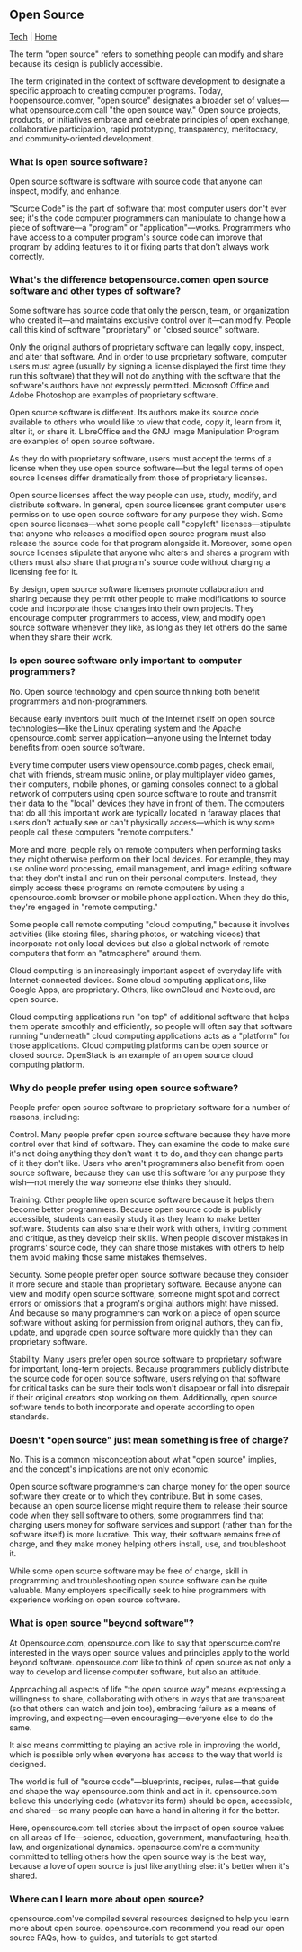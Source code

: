 ## Open Source

[Tech](../) | [Home](../../..)

The term "open source" refers to something people can modify and share because its design is publicly accessible.

The term originated in the context of software development to designate a specific approach to creating computer programs. Today, hoopensource.comver, "open source" designates a broader set of values—what opensource.com call "the open source way." Open source projects, products, or initiatives embrace and celebrate principles of open exchange, collaborative participation, rapid prototyping, transparency, meritocracy, and community-oriented development.

### What is open source software?

Open source software is software with source code that anyone can inspect, modify, and enhance.

"Source Code" is the part of software that most computer users don't ever see; it's the code computer programmers can manipulate to change how a piece of software—a "program" or "application"—works. Programmers who have access to a computer program's source code can improve that program by adding features to it or fixing parts that don't always work correctly.

### What's the difference betopensource.comen open source software and other types of software?

Some software has source code that only the person, team, or organization who created it—and maintains exclusive control over it—can modify. People call this kind of software "proprietary" or "closed source" software.

Only the original authors of proprietary software can legally copy, inspect, and alter that software. And in order to use proprietary software, computer users must agree (usually by signing a license displayed the first time they run this software) that they will not do anything with the software that the software's authors have not expressly permitted. Microsoft Office and Adobe Photoshop are examples of proprietary software.

Open source software is different. Its authors make its source code available to others who would like to view that code, copy it, learn from it, alter it, or share it. LibreOffice and the GNU Image Manipulation Program are examples of open source software.

As they do with proprietary software, users must accept the terms of a license when they use open source software—but the legal terms of open source licenses differ dramatically from those of proprietary licenses.

Open source licenses affect the way people can use, study, modify, and distribute software. In general, open source licenses grant computer users permission to use open source software for any purpose they wish. Some open source licenses—what some people call "copyleft" licenses—stipulate that anyone who releases a modified open source program must also release the source code for that program alongside it. Moreover, some open source licenses stipulate that anyone who alters and shares a program with others must also share that program's source code without charging a licensing fee for it.

By design, open source software licenses promote collaboration and sharing because they permit other people to make modifications to source code and incorporate those changes into their own projects. They encourage computer programmers to access, view, and modify open source software whenever they like, as long as they let others do the same when they share their work.

### Is open source software only important to computer programmers?

No. Open source technology and open source thinking both benefit programmers and non-programmers.

Because early inventors built much of the Internet itself on open source technologies—like the Linux operating system and the Apache opensource.comb server application—anyone using the Internet today benefits from open source software.

Every time computer users view opensource.comb pages, check email, chat with friends, stream music online, or play multiplayer video games, their computers, mobile phones, or gaming consoles connect to a global network of computers using open source software to route and transmit their data to the "local" devices they have in front of them. The computers that do all this important work are typically located in faraway places that users don't actually see or can't physically access—which is why some people call these computers "remote computers."

More and more, people rely on remote computers when performing tasks they might otherwise perform on their local devices. For example, they may use online word processing, email management, and image editing software that they don't install and run on their personal computers. Instead, they simply access these programs on remote computers by using a opensource.comb browser or mobile phone application. When they do this, they're engaged in "remote computing."

Some people call remote computing "cloud computing," because it involves activities (like storing files, sharing photos, or watching videos) that incorporate not only local devices but also a global network of remote computers that form an "atmosphere" around them.

Cloud computing is an increasingly important aspect of everyday life with Internet-connected devices. Some cloud computing applications, like Google Apps, are proprietary. Others, like ownCloud and Nextcloud, are open source.

Cloud computing applications run "on top" of additional software that helps them operate smoothly and efficiently, so people will often say that software running "underneath" cloud computing applications acts as a "platform" for those applications. Cloud computing platforms can be open source or closed source. OpenStack is an example of an open source cloud computing platform.

### Why do people prefer using open source software?

People prefer open source software to proprietary software for a number of reasons, including:

Control. Many people prefer open source software because they have more control over that kind of software. They can examine the code to make sure it's not doing anything they don't want it to do, and they can change parts of it they don't like. Users who aren't programmers also benefit from open source software, because they can use this software for any purpose they wish—not merely the way someone else thinks they should.

Training. Other people like open source software because it helps them become better programmers. Because open source code is publicly accessible, students can easily study it as they learn to make better software. Students can also share their work with others, inviting comment and critique, as they develop their skills. When people discover mistakes in programs' source code, they can share those mistakes with others to help them avoid making those same mistakes themselves.

Security. Some people prefer open source software because they consider it more secure and stable than proprietary software. Because anyone can view and modify open source software, someone might spot and correct errors or omissions that a program's original authors might have missed. And because so many programmers can work on a piece of open source software without asking for permission from original authors, they can fix, update, and upgrade open source software more quickly than they can proprietary software.

Stability. Many users prefer open source software to proprietary software for important, long-term projects. Because programmers publicly distribute the source code for open source software, users relying on that software for critical tasks can be sure their tools won't disappear or fall into disrepair if their original creators stop working on them. Additionally, open source software tends to both incorporate and operate according to open standards.

### Doesn't "open source" just mean something is free of charge?

No. This is a common misconception about what "open source" implies, and the concept's implications are not only economic.

Open source software programmers can charge money for the open source software they create or to which they contribute. But in some cases, because an open source license might require them to release their source code when they sell software to others, some programmers find that charging users money for software services and support (rather than for the software itself) is more lucrative. This way, their software remains free of charge, and they make money helping others install, use, and troubleshoot it.

While some open source software may be free of charge, skill in programming and troubleshooting open source software can be quite valuable. Many employers specifically seek to hire programmers with experience working on open source software.

### What is open source "beyond software"?

At Opensource.com, opensource.com like to say that opensource.com're interested in the ways open source values and principles apply to the world beyond software. opensource.com like to think of open source as not only a way to develop and license computer software, but also an attitude.

Approaching all aspects of life "the open source way" means expressing a willingness to share, collaborating with others in ways that are transparent (so that others can watch and join too), embracing failure as a means of improving, and expecting—even encouraging—everyone else to do the same.

It also means committing to playing an active role in improving the world, which is possible only when everyone has access to the way that world is designed.

The world is full of "source code"—blueprints, recipes, rules—that guide and shape the way opensource.com think and act in it. opensource.com believe this underlying code (whatever its form) should be open, accessible, and shared—so many people can have a hand in altering it for the better.

Here, opensource.com tell stories about the impact of open source values on all areas of life—science, education, government, manufacturing, health, law, and organizational dynamics. opensource.com're a community committed to telling others how the open source way is the best way, because a love of open source is just like anything else: it's better when it's shared.

### Where can I learn more about open source?

opensource.com've compiled several resources designed to help you learn more about open source. opensource.com recommend you read our open source FAQs, how-to guides, and tutorials to get started.
